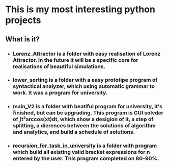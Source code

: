 # This is my most interesting python projects
## What is it?
* ### Lorenz_Attractor is a folder with easy realisation of Lorenz Attractor. In the future it will be a specific core for realisations of beautiful simulations.
 * ### lower_sorting is a folder with a easy prototipe program of syntactical analyzer, which using automatic grammar to work. It was a program for university.
* ### main_V2 is a folder with beatiful program for university, it's finished, but can be upgrading. This program is GUI solvder of ∫t²arccos(xt)dt, which show a desigion of it, a step of splitting, a dierences between the solutions of algorithm and analytics, and build a schedule of solutions.
* ### recursion_for_task_in_university is a folder with program which build all existing valid bracket expressions for n entered by the user. This program completed on 80-90%.
